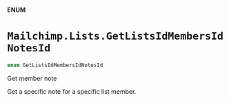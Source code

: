 **ENUM**

# `Mailchimp.Lists.GetListsIdMembersIdNotesId`

```swift
enum GetListsIdMembersIdNotesId
```

Get member note

Get a specific note for a specific list member.
